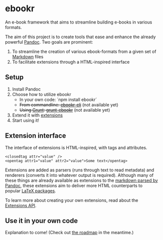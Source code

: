 ebookr
======

An e-book framework that aims to streamline building e-books in various formats.

The aim of this project is to create tools that ease and enhance the already powerful [Pandoc](http://johnmacfarlane.net/pandoc/). Two goals are prominent:

1. To streamline the creation of various ebook-formats from a given set of [Markdown](http://daringfireball.net/projects/markdown/) files
2. To facilitate extensions through a HTML-inspired interface

Setup
-----

1. Install Pandoc
2. Choose how to utilize ebookr
    * In your own code: ´npm install ebookr´
    * ~~From commandline: [ebookr-cli](https://github.com/ebookr/ebookr-cli)~~ (not available yet)
    * ~~Using [Grunt](http://gruntjs.com/): [grunt-ebookr](https://github.com/ebookr/grunt-ebookr)~~ (not available yet)
3. Extend it with [extensions](https://github.com/ebookr/ebookr/wiki/Available_extensions)
4. Start using it!

Extension interface
-------------------

The interface of extensions is HTML-inspired, with tags and attributes.

    <closedtag attr="value" />
    <opentag attr1="value" attr2="value">Some text</opentag>

Extensions are added as parsers (runs through text to read metadata) and renderers (converts it into whatever output is required). Although many of these things are already available as extensions to the [markdown parsed by Pandoc](http://johnmacfarlane.net/pandoc/README.html#pandocs-markdown), these extensions aim to deliver more HTML counterparts to popular [LaTeX packages](http://en.wikibooks.org/wiki/LaTeX/Package_Reference).

To learn more about creating your own extensions, read about the [Extensions API](https://github.com/ebookr/ebookr/wiki/Extensions-API).

Use it in your own code
-----------------------

Explanation to come! (Check out [the roadmap](https://github.com/ebookr/ebookr/wiki/Roadmap) in the meantime.)